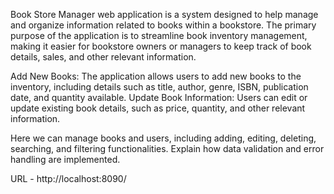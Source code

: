 Book Store Manager web application is a system designed to help manage and organize information related to books within a bookstore. 
The primary purpose of the application is to streamline book inventory management, 
making it easier for bookstore owners or managers to keep track of book details, sales, and other relevant information.

Add New Books: The application allows users to add new books to the inventory, including details such as title, author, genre, ISBN, publication date, and quantity available.
Update Book Information: Users can edit or update existing book details, such as price, quantity, and other relevant information.

Here we can manage books and users, including adding, editing, deleting, searching, and filtering functionalities. Explain how data validation and error handling are implemented.

URL - http://localhost:8090/

